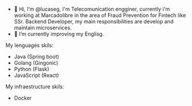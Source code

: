 - 👋 Hi, I’m @lucaseg, I'm Telecomunication engginer, currently i'm working at Marcadolibre in the area of Fraud Prevention for Fintech like SSr. Backend Developer, my main responsibilities are develop and maintain microservices.
- 🌱 I’m currently improving my Englisg.

My lenguages skils:
- Java (Spring boot)
- Golang (Gingonic)
- Python (Flask)
- JavaScript (React)

My infraestructure skils:
- Docker

<!---
lucaseg/lucaseg is a ✨ special ✨ repository because its `README.md` (this file) appears on your GitHub profile.
You can click the Preview link to take a look at your changes.
--->
